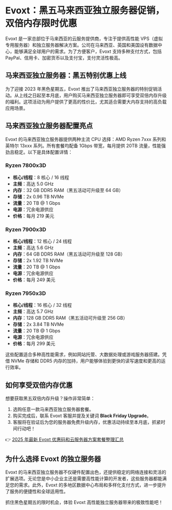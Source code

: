 # Evoxt：黑五马来西亚独立服务器促销，双倍内存限时优惠

Evoxt 是一家总部位于马来西亚的云服务提供商，专注于提供高性能 VPS（虚拟专用服务器）和独立服务器解决方案。公司在马来西亚、英国和美国设有数据中心，能够满足全球用户的需求。为了方便客户，Evoxt 支持多种支付方式，包括 PayPal、信用卡、加密货币以及支付宝，支付灵活性极高。

## 马来西亚独立服务器：黑五特别优惠上线

为了迎接 2023 年黑色星期五，Evoxt 推出了马来西亚独立服务器的特别促销活动。从上线之日起至本月底，用户购买马来西亚独立服务器即可享受双倍内存升级的福利。这项活动为用户提供了更高的性价比，尤其适合需要大内存支持的高负载应用场景。

## 马来西亚独立服务器配置亮点

Evoxt 的马来西亚独立服务器提供两种主流 CPU 选择：AMD Ryzen 7xxx 系列和英特尔 13xxx 系列。所有套餐均配备 1Gbps 带宽，每月提供 20TB 流量，性能强劲且稳定。以下是具体配置详情：

### Ryzen 7800x3D
- **核心/线程**：8 核心 / 16 线程  
- **主频**：高达 5.0 GHz  
- **内存**：32 GB DDR5 RAM（黑五活动可升级至 64 GB）  
- **存储**：2x 0.96 TB NVMe  
- **流量**：20 TB @ 1 Gbps  
- **电源**：冗余电源供应  
- **价格**：每月 219 美元  

### Ryzen 7900x3D
- **核心/线程**：12 核心 / 24 线程  
- **主频**：高达 5.6 GHz  
- **内存**：64 GB DDR5 RAM（黑五活动可升级至 128 GB）  
- **存储**：2x 1.92 TB NVMe  
- **流量**：20 TB @ 1 Gbps  
- **电源**：冗余电源供应  
- **价格**：每月 249 美元  

### Ryzen 7950x3D
- **核心/线程**：16 核心 / 32 线程  
- **主频**：高达 5.7 GHz  
- **内存**：128 GB DDR5 RAM（黑五活动可升级至 256 GB）  
- **存储**：2x 3.84 TB NVMe  
- **流量**：20 TB @ 1 Gbps  
- **电源**：冗余电源供应  
- **价格**：每月 299 美元  

这些配置适合多种高性能需求，例如网站托管、大数据处理或游戏服务器搭建。凭借 NVMe 存储和 DDR5 内存的加持，用户能够体验到更快的读写速度和更高的运行效率。

## 如何享受双倍内存优惠

想要获取黑五双倍内存升级？操作非常简单：  
1. 选购任意一款马来西亚独立服务器套餐。  
2. 购买完成后，联系 Evoxt 客服并提及关键词 **Black Friday Upgrade**。  
3. 客服将在验证后为您的服务器免费升级内存，优惠活动持续至本月底，抓紧时间行动吧！

👉 [2025 年最新 Evoxt 优惠码和云服务器方案套餐整理汇总](https://bit.ly/evoxt)

## 为什么选择 Evoxt 的独立服务器

Evoxt 的马来西亚独立服务器不仅硬件配置出色，还提供稳定的网络连接和灵活的扩展选项。无论您是中小企业主还是需要高性能计算的开发者，这些服务器都能满足您的需求。此外，Evoxt 的多地区数据中心布局和多样化支付方式，进一步提升了服务的便捷性和全球适用性。

抓住黑色星期五的限时机会，体验 Evoxt 高性能独立服务器带来的极致性能吧！